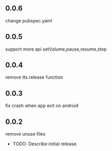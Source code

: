 ## 0.0.6
change pubspec.yaml

## 0.0.5
support more api
setVolume,pause,resume,stop

## 0.0.4
remove tts.release function

## 0.0.3
fix crash when app exit on android

## 0.0.2
remove unuse files

* TODO: Describe initial release.
